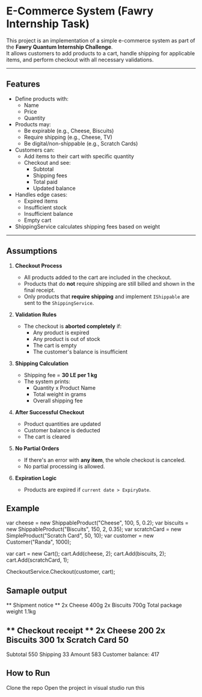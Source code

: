 # E-Commerce System (Fawry Internship Task)

This project is an implementation of a simple e-commerce system as part of the **Fawry Quantum Internship Challenge**.  
It allows customers to add products to a cart, handle shipping for applicable items, and perform checkout with all necessary validations.

---

## Features

- Define products with:
  - Name
  - Price
  - Quantity
- Products may:
  - Be expirable (e.g., Cheese, Biscuits)
  - Require shipping (e.g., Cheese, TV)
  - Be digital/non-shippable (e.g., Scratch Cards)
- Customers can:
  - Add items to their cart with specific quantity
  - Checkout and see:
    - Subtotal
    - Shipping fees
    - Total paid
    - Updated balance
- Handles edge cases:
  - Expired items
  - Insufficient stock
  - Insufficient balance
  - Empty cart
- ShippingService calculates shipping fees based on weight

---

## Assumptions

1. **Checkout Process**
   - All products added to the cart are included in the checkout.
   - Products that do **not** require shipping are still billed and shown in the final receipt.
   - Only products that **require shipping** and implement `IShippable` are sent to the `ShippingService`.

2. **Validation Rules**
   - The checkout is **aborted completely** if:
     - Any product is expired
     - Any product is out of stock
     - The cart is empty
     - The customer's balance is insufficient

3. **Shipping Calculation**
   - Shipping fee = **30 LE per 1 kg**
   - The system prints:
     - Quantity x Product Name
     - Total weight in grams
     - Overall shipping fee

4. **After Successful Checkout**
   - Product quantities are updated
   - Customer balance is deducted
   - The cart is cleared

5. **No Partial Orders**
   - If there's an error with **any item**, the whole checkout is canceled.
   - No partial processing is allowed.

6. **Expiration Logic**
   - Products are expired if `current date > ExpiryDate`.
  



## Example 
var cheese = new ShippableProduct("Cheese", 100, 5, 0.2);
var biscuits = new ShippableProduct("Biscuits", 150, 2, 0.35);
var scratchCard = new SimpleProduct("Scratch Card", 50, 10);
var customer = new Customer("Randa", 1000);

var cart = new Cart();
cart.Add(cheese, 2);
cart.Add(biscuits, 2);
cart.Add(scratchCard, 1);

CheckoutService.Checkout(customer, cart);

## Samaple output
** Shipment notice **
2x Cheese 400g
2x Biscuits 700g
Total package weight 1.1kg

** Checkout receipt **
2x Cheese 200
2x Biscuits 300
1x Scratch Card 50
----------------------
Subtotal 550
Shipping 33
Amount 583
Customer balance: 417

## How to Run

Clone the repo
Open the project in visual studio
run this

